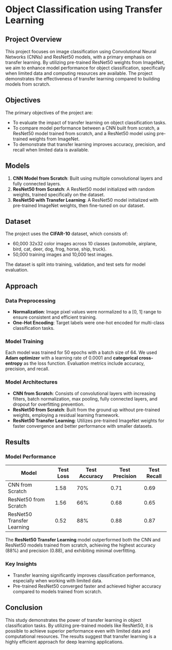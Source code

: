 # Object Classification using Transfer Learning

## Project Overview

This project focuses on image classification using Convolutional Neural Networks (CNNs) and ResNet50 models, with a primary emphasis on transfer learning. By utilizing pre-trained ResNet50 weights from ImageNet, we aim to enhance model performance for object classification, specifically when limited data and computing resources are available. The project demonstrates the effectiveness of transfer learning compared to building models from scratch.

## Objectives

The primary objectives of the project are:
- To evaluate the impact of transfer learning on object classification tasks.
- To compare model performance between a CNN built from scratch, a ResNet50 model trained from scratch, and a ResNet50 model using pre-trained weights from ImageNet.
- To demonstrate that transfer learning improves accuracy, precision, and recall when limited data is available.

## Models

1. **CNN Model from Scratch**: Built using multiple convolutional layers and fully connected layers.
2. **ResNet50 from Scratch**: A ResNet50 model initialized with random weights, trained specifically on the dataset.
3. **ResNet50 with Transfer Learning**: A ResNet50 model initialized with pre-trained ImageNet weights, then fine-tuned on our dataset.

## Dataset

The project uses the **CIFAR-10** dataset, which consists of:
- 60,000 32x32 color images across 10 classes (automobile, airplane, bird, cat, deer, dog, frog, horse, ship, truck).
- 50,000 training images and 10,000 test images.

The dataset is split into training, validation, and test sets for model evaluation.

## Approach

### Data Preprocessing
- **Normalization**: Image pixel values were normalized to a [0, 1] range to ensure consistent and efficient training.
- **One-Hot Encoding**: Target labels were one-hot encoded for multi-class classification tasks.

### Model Training
Each model was trained for 50 epochs with a batch size of 64. We used **Adam optimizer** with a learning rate of 0.0001 and **categorical cross-entropy** as the loss function. Evaluation metrics include accuracy, precision, and recall.

### Model Architectures
- **CNN from Scratch**: Consists of convolutional layers with increasing filters, batch normalization, max pooling, fully connected layers, and dropout for overfitting prevention.
- **ResNet50 from Scratch**: Built from the ground up without pre-trained weights, employing a residual learning framework.
- **ResNet50 Transfer Learning**: Utilizes pre-trained ImageNet weights for faster convergence and better performance with smaller datasets.

## Results

### Model Performance
| Model                  | Test Loss | Test Accuracy | Test Precision | Test Recall |
|------------------------|-----------|---------------|----------------|-------------|
| CNN from Scratch        | 1.58      | 70%           | 0.71           | 0.69        |
| ResNet50 from Scratch   | 1.56      | 66%           | 0.68           | 0.65        |
| ResNet50 Transfer Learning | 0.52   | 88%           | 0.88           | 0.87        |

The **ResNet50 Transfer Learning** model outperformed both the CNN and ResNet50 models trained from scratch, achieving the highest accuracy (88%) and precision (0.88), and exhibiting minimal overfitting.

### Key Insights
- Transfer learning significantly improves classification performance, especially when working with limited data.
- Pre-trained ResNet50 converged faster and achieved higher accuracy compared to models trained from scratch.

## Conclusion

This study demonstrates the power of transfer learning in object classification tasks. By utilizing pre-trained models like ResNet50, it is possible to achieve superior performance even with limited data and computational resources. The results suggest that transfer learning is a highly efficient approach for deep learning applications.


